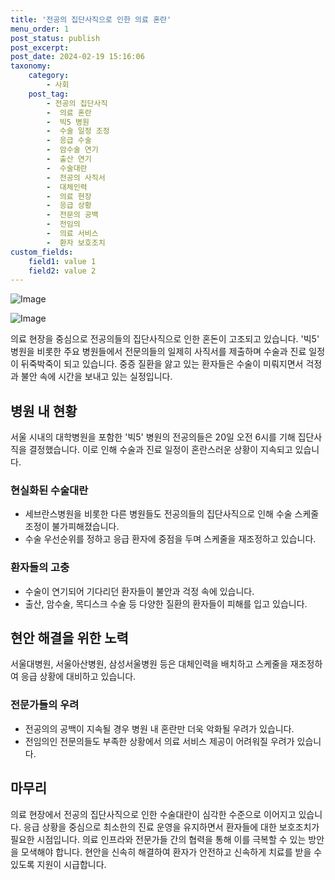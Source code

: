 ```yaml
---
title: '전공의 집단사직으로 인한 의료 혼란'
menu_order: 1
post_status: publish
post_excerpt: 
post_date: 2024-02-19 15:16:06
taxonomy:
    category:
        - 사회
    post_tag:
        - 전공의 집단사직
        -  의료 혼란
        -  빅5 병원
        -  수술 일정 조정
        -  응급 수술
        -  암수술 연기
        -  출산 연기
        -  수술대란
        -  전공의 사직서
        -  대체인력
        -  의료 현장
        -  응급 상황
        -  전문의 공백
        -  전임의
        -  의료 서비스
        -  환자 보호조치
custom_fields:
    field1: value 1
    field2: value 2
---
```


![Image](https://imgnews.pstatic.net/image/001/2024/02/19/PYH2024021806600001300_P4_20240219110221439.jpg?type=w647)

![Image](https://imgnews.pstatic.net/image/001/2024/02/19/PYH2024021806230001300_P4_20240219110221443.jpg?type=w647)

의료 현장을 중심으로 전공의들의 집단사직으로 인한 혼돈이 고조되고 있습니다. '빅5' 병원을 비롯한 주요 병원들에서 전문의들의 일제히 사직서를 제출하며 수술과 진료 일정이 뒤죽박죽이 되고 있습니다. 중증 질환을 앓고 있는 환자들은 수술이 미뤄지면서 걱정과 불안 속에 시간을 보내고 있는 실정입니다. 
## 병원 내 현황
서울 시내의 대학병원을 포함한 '빅5' 병원의 전공의들은 20일 오전 6시를 기해 집단사직을 결정했습니다. 이로 인해 수술과 진료 일정이 혼란스러운 상황이 지속되고 있습니다.
### 현실화된 수술대란
- 세브란스병원을 비롯한 다른 병원들도 전공의들의 집단사직으로 인해 수술 스케줄 조정이 불가피해졌습니다.
- 수술 우선순위를 정하고 응급 환자에 중점을 두며 스케줄을 재조정하고 있습니다.
### 환자들의 고충
- 수술이 연기되어 기다리던 환자들이 불안과 걱정 속에 있습니다.
- 출산, 암수술, 목디스크 수술 등 다양한 질환의 환자들이 피해를 입고 있습니다.
## 현안 해결을 위한 노력
서울대병원, 서울아산병원, 삼성서울병원 등은 대체인력을 배치하고 스케줄을 재조정하여 응급 상황에 대비하고 있습니다. 
### 전문가들의 우려
- 전공의의 공백이 지속될 경우 병원 내 혼란만 더욱 악화될 우려가 있습니다.
- 전임의인 전문의들도 부족한 상황에서 의료 서비스 제공이 어려워질 우려가 있습니다.
## 마무리
의료 현장에서 전공의 집단사직으로 인한 수술대란이 심각한 수준으로 이어지고 있습니다. 응급 상황을 중심으로 최소한의 진료 운영을 유지하면서 환자들에 대한 보호조치가 필요한 시점입니다. 의료 인프라와 전문가들 간의 협력을 통해 이를 극복할 수 있는 방안을 모색해야 합니다. 현안을 신속히 해결하여 환자가 안전하고 신속하게 치료를 받을 수 있도록 지원이 시급합니다.
